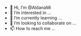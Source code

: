 - 👋 Hi, I’m @AldanaMi
- 👀 I’m interested in ...
- 🌱 I’m currently learning ...
- 💞️ I’m looking to collaborate on ...
- 📫 How to reach me ...

<!---
AldanaMi/AldanaMi is a ✨ special ✨ repository because its `README.md` (this file) appears on your GitHub profile.
You can click the Preview link to take a look at your changes.
--->

